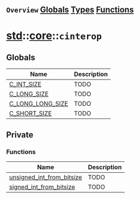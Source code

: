 ## `Overview` [Globals](./globals.md) [Types](./types.md) [Functions](./functions.md)
# [std](./../../std.md)::[core](./../core.md)::`cinterop`
## Globals
|Name|Description|
|----|-----------|
|[C_INT_SIZE](#todo)|TODO|
|[C_LONG_SIZE](#todo)|TODO|
|[C_LONG_LONG_SIZE](#todo)|TODO|
|[C_SHORT_SIZE](#todo)|TODO|
## Private
### Functions
|Name|Description|
|----|-----------|
|[unsigned_int_from_bitsize](#todo)|TODO|
|[signed_int_from_bitsize](#todo)|TODO|
